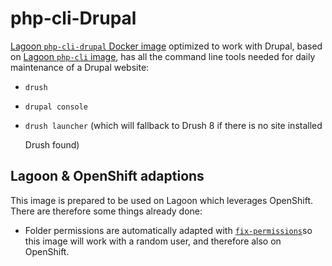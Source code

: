 # php-cli-Drupal

[Lagoon `php-cli-drupal` Docker image](https://github.com/amazeeio/lagoon/blob/master/images/php/cli-drupal/Dockerfile) optimized to work with Drupal, based on [Lagoon `php-cli` image](./), has all the command line tools needed for daily maintenance of a Drupal website:

* `drush`
* `drupal console`
* `drush launcher` \(which will fallback to Drush 8 if there is no site installed

  Drush found\)

## Lagoon & OpenShift adaptions

This image is prepared to be used on Lagoon which leverages OpenShift. There are therefore some things already done:

* Folder permissions are automatically adapted with [`fix-permissions`](https://github.com/sclorg/s2i-base-container/blob/master/core/root/usr/bin/fix-permissions)so this image will work with a random user, and therefore also on OpenShift.

